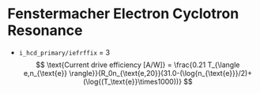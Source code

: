 # Fenstermacher Electron Cyclotron Resonance

- `i_hcd_primary/iefrffix` = 3
$$
\text{Current drive efficiency [A/W]} = \frac{0.21 T_{\langle e,n_{\text{e}} \rangle}}{R_0n_{\text{e,20}}(31.0-(\log{n_{\text{e}}}/2)+(\log{(T_\text{e}}\times1000))}
$$ 
